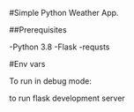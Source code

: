 #Simple Python Weather App.

##Prerequisites

-Python 3.8
-Flask
-requsts

#Env vars

To run in debug mode:

to run flask development server

